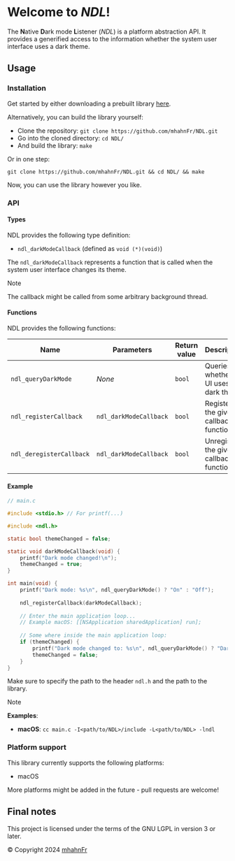 # Welcome to *NDL*!
The **N**ative **D**ark mode **L**istener (_NDL_) is a platform abstraction API. It provides a generified access to
the information whether the system user interface uses a dark theme.

## Usage
### Installation
Get started by either downloading a prebuilt library [here][2].

Alternatively, you can build the library yourself:
- Clone the repository: `git clone https://github.com/mhahnFr/NDL.git`
- Go into the cloned directory: `cd NDL/`
- And build the library: `make`

Or in one step:
```shell
git clone https://github.com/mhahnFr/NDL.git && cd NDL/ && make
```

Now, you can use the library however you like.

### API
#### Types
NDL provides the following type definition:
- `ndl_darkModeCallback` (defined as `void (*)(void)`)

The `ndl_darkModeCallback` represents a function that is called when the system user interface changes its theme.

> [!NOTE]
> The callback might be called from some arbitrary background thread.

#### Functions
NDL provides the following functions:

| Name                     | Parameters             | Return value | Description                              |
|--------------------------|------------------------|--------------|------------------------------------------|
| `ndl_queryDarkMode`      | _None_                 | `bool`       | Queries whether the UI uses a dark theme |
| `ndl_registerCallback`   | `ndl_darkModeCallback` | `bool`       | Registers the given callback function    |
| `ndl_deregisterCallback` | `ndl_darkModeCallback` | `bool`       | Unregisters the given callback function  |

#### Example
```C
// main.c

#include <stdio.h> // For printf(...)

#include <ndl.h>

static bool themeChanged = false;

static void darkModeCallback(void) {
    printf("Dark mode changed!\n");
    themeChanged = true;
}

int main(void) {
    printf("Dark mode: %s\n", ndl_queryDarkMode() ? "On" : "Off");
    
    ndl_registerCallback(darkModeCallback);
    
    // Enter the main application loop...
    // Example macOS: [[NSApplication sharedApplication] run];
    
    // Some where inside the main application loop:
    if (themeChanged) {
        printf("Dark mode changed to: %s\n", ndl_queryDarkMode() ? "Dark" : "Light");
        themeChanged = false;
    }
}
```

Make sure to specify the path to the header `ndl.h` and the path to the library.

> [!NOTE]
> **Examples**:
> - **macOS**: `cc main.c -I<path/to/NDL>/include -L<path/to/NDL> -lndl`

### Platform support
This library currently supports the following platforms:
- macOS

More platforms might be added in the future - pull requests are welcome!

## Final notes
This project is licensed under the terms of the GNU LGPL in version 3 or later.

© Copyright 2024 [mhahnFr][1]

[1]: https://github.com/mhahnFr
[2]: https://github.com/mhahnFr/NDL/releases/latest
